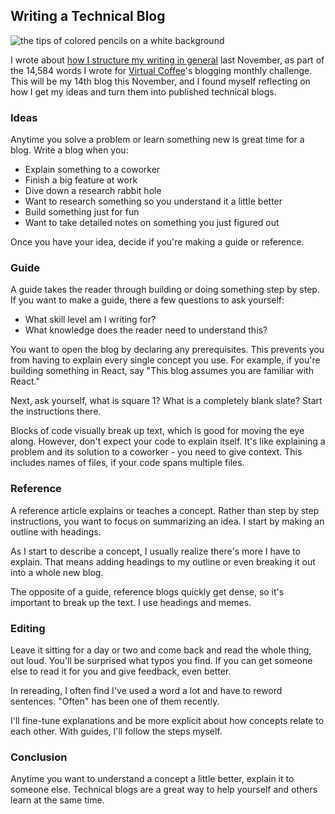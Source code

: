 ## Writing a Technical Blog

![the tips of colored pencils on a white background](https://images.abbeyperini.com/pencils.jpeg)

I wrote about [how I structure my writing in general](/blog.html?blog=writing) last November, as part of the 14,584 words I wrote for [Virtual Coffee](https://virtualcoffee.io/)'s blogging monthly challenge. This will be my 14th blog this November, and I found myself reflecting on how I get my ideas and turn them into published technical blogs.

### Ideas

Anytime you solve a problem or learn something new is great time for a blog. Write a blog when you:

- Explain something to a coworker
- Finish a big feature at work
- Dive down a research rabbit hole
- Want to research something so you understand it a little better
- Build something just for fun
- Want to take detailed notes on something you just figured out

Once you have your idea, decide if you're making a guide or reference.

### Guide

A guide takes the reader through building or doing something step by step. If you want to make a guide, there a few questions to ask yourself:

- What skill level am I writing for?
- What knowledge does the reader need to understand this?

You want to open the blog by declaring any prerequisites. This prevents you from having to explain every single concept you use. For example, if you're building something in React, say "This blog assumes you are familiar with React."

Next, ask yourself, what is square 1? What is a completely blank slate? Start the instructions there.

Blocks of code visually break up text, which is good for moving the eye along. However, don't expect your code to explain itself. It's like explaining a problem and its solution to a coworker - you need to give context. This includes names of files, if your code spans multiple files.

### Reference

A reference article explains or teaches a concept. Rather than step by step instructions, you want to focus on summarizing an idea. I start by making an outline with headings.

As I start to describe a concept, I usually realize there's more I have to explain. That means adding headings to my outline or even breaking it out into a whole new blog.

The opposite of a guide, reference blogs quickly get dense, so it's important to break up the text. I use headings and memes.

### Editing

Leave it sitting for a day or two and come back and read the whole thing, out loud. You'll be surprised what typos you find. If you can get someone else to read it for you and give feedback, even better.

In rereading, I often find I've used a word a lot and have to reword sentences. "Often" has been one of them recently.

I'll fine-tune explanations and be more explicit about how concepts relate to each other. With guides, I'll follow the steps myself.

### Conclusion

Anytime you want to understand a concept a little better, explain it to someone else. Technical blogs are a great way to help yourself and others learn at the same time.
